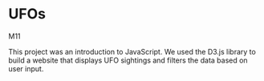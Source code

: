 # UFOs
M11

This project was an introduction to JavaScript. We used the D3.js library to build a website that displays UFO sightings and filters the data based on user input.
